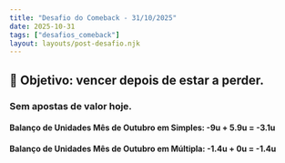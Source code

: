 ```yaml
---
title: "Desafio do Comeback - 31/10/2025"
date: 2025-10-31
tags: ["desafios_comeback"]
layout: layouts/post-desafio.njk
---
```


## 🎯 Objetivo: vencer depois de estar a perder.

### Sem apostas de valor hoje.

#### Balanço de Unidades Mês de Outubro em Simples: -9u + 5.9u = -3.1u
#### Balanço de Unidades Mês de Outubro em Múltipla: -1.4u + 0u = -1.4u